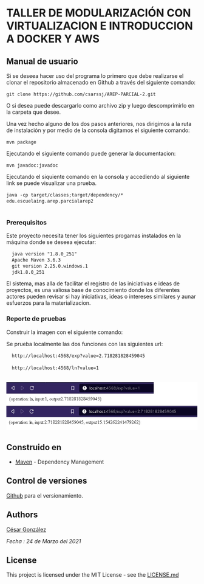# TALLER DE MODULARIZACIÓN CON VIRTUALIZACION E INTRODUCCION A DOCKER Y AWS 

## Manual de usuario

Si se deseea hacer uso del programa lo primero que debe realizarse el clonar el repositorio almacenado en Github a través del siguiente comando:

```
git clone https://github.com/csarssj/AREP-PARCIAL-2.git

```
O si desea puede descargarlo como archivo zip y luego descomprimirlo en la carpeta que desee.

Una vez hecho alguno de los dos pasos anteriores, nos dirigimos a la ruta de instalación y por medio de la consola digitamos el siguiente comando:

```
mvn package

```

Ejecutando el siguiente comando puede generar la documentacion:

```
mvn javadoc:javadoc

```

Ejecutando el siquiente comando en la consola y accediendo al siguiente link se puede visualizar una prueba.

```
java -cp target/classes;target/dependency/* edu.escuelaing.arep.parcialarep2


```


### Prerequisitos

Este proyecto necesita tener los siguientes progamas instalados en la máquina donde se deseea ejecutar:

```
  java version "1.8.0_251"
  Apache Maven 3.6.3
  git version 2.25.0.windows.1
  jdk1.8.0_251
```

El sistema, mas alla de facilitar el registro de las iniciativas e ideas de proyectos, es una valiosa base de conocimiento donde los diferentes actores pueden revisar si hay iniciativas, ideas o intereses similares y aunar esfuerzos para la materializacion.

### Reporte de pruebas

Construir la imagen con el siguiente comando:

Se prueba localmente las dos funciones con las siguientes url:

```
  http://localhost:4568/exp?value=2.718281828459045
  
  http://localhost:4568/ln?value=1
  
```
![image](https://github.com/csarssj/AREP-PARCIAL-2/blob/main/img/local.png)



## Construido en

* [Maven](https://maven.apache.org/) - Dependency Management



## Control de versiones 

[Github](https://github.com/) para el versionamiento.

## Authors

[César González](https://github.com/csarssj) 

_Fecha : 24 de Marzo del 2021_ 


## License

This project is licensed under the MIT License - see the [LICENSE.md](LICENSE.md) 